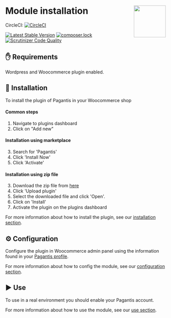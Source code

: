# Module installation <img src="https://pagantis.com/img/icons/logo.svg" width="100" align="right">

CircleCI: [![CircleCI](https://circleci.com/gh/pagantis/woocommerce/tree/master.svg?style=svg)](https://circleci.com/gh/pagantis/woocommerce/tree/master)

[![Latest Stable Version](https://poser.pugx.org/pagantis/woocommerce/v/stable)](https://packagist.org/packages/pagantis/woocommerce)
[![composer.lock](https://poser.pugx.org/pagantis/woocommerce/composerlock)](https://packagist.org/packages/pagantis/woocommerce)
[![Scrutinizer Code Quality](https://scrutinizer-ci.com/g/pagantis/woocommerce/badges/quality-score.png?b=master)](https://scrutinizer-ci.com/g/pagantis/woocommerce/?branch=master)

## :hand: Requirements
Wordpress and Woocommerce plugin enabled.

## :floppy_disk: Installation
To install the plugin of Pagantis in your Woocommerce shop

#### Common steps
1. Navigate to plugins dashboard
2. Click on "Add new"

#### Installation using marketplace
3. Search for 'Pagantis'
4. Click 'Install Now'
5. Click 'Activate'

#### Installation using zip file
3. Download the zip file from [here](https://github.com/pagantis/woocommerce/releases/latest)
4. Click 'Upload plugin'
5. Select the downloaded file and click 'Open'.
6. Click on 'Install'
7. Activate the plugin on the plugins dashboard

For more information about how to install the plugin, see our [installation section](/Documentation/installation.md).

## :gear: Configuration
Configure the plugin in Woocommerce admin panel using the information found in your [Pagantis profile](https://bo.pagantis.com/shop). 

For more information about how to config the module, see our [configuration section](/Documentation/configuration.md).

## :arrow_forward: Use
To use in a real environment you should enable your Pagantis account.

For more information about how to use the module, see our [use section](/Documentation/use.md).
